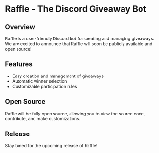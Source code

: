 # Raffle - The Discord Giveaway Bot

## Overview

Raffle is a user-friendly Discord bot for creating and managing giveaways. We are excited to announce that Raffle will soon be publicly available and open source!

## Features

- Easy creation and management of giveaways
- Automatic winner selection
- Customizable participation rules

## Open Source

Raffle will be fully open source, allowing you to view the source code, contribute, and make customizations.

## Release

Stay tuned for the upcoming release of Raffle!

